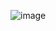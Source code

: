 ![image](https://github.com/FirePlayz132/Need-help-making-a-sprite-sheet/assets/119700161/d26c262e-bf56-4697-8212-ab1084a4a8a8)
